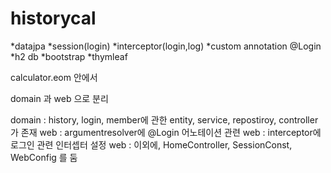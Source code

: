 # historycal

*datajpa
*session(login)
*interceptor(login,log)
*custom annotation @Login
*h2 db
*bootstrap
*thymleaf 


calculator.eom 안에서 

domain 과 
web 으로 분리


domain : history, login, member에 관한 entity, service, repostiroy, controller 가 존재
web : argumentresolver에 @Login 어노테이션 관련 
web : interceptor에 로그인 관련 인터셉터 설정
web : 이외에, HomeController, SessionConst, WebConfig 를 둠

